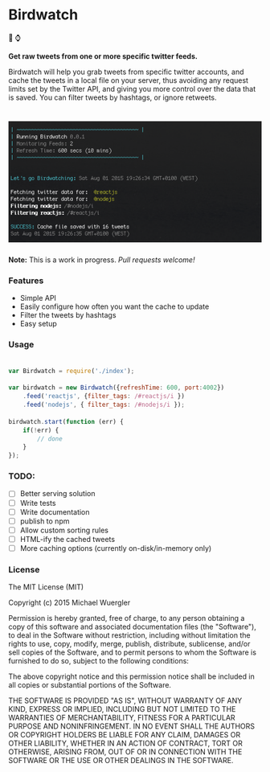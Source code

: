 # Birdwatch 

:baby_chick: :watch:

**Get raw tweets from one or more specific twitter feeds.**

Birdwatch will help you grab tweets from specific twitter accounts, and cache the tweets in a local file on your server,
thus avoiding any request limits set by the Twitter API, and giving you more control over the data that is saved.
You can filter tweets by hashtags, or ignore retweets.  

# ![birdwatch](media/screenshot-v.0.0.1.png)

**Note:** This is a work in progress. *Pull requests welcome!*

### Features

- Simple API
- Easily configure how often you want the cache to update
- Filter the tweets by hashtags
- Easy setup

### Usage

```js

var Birdwatch = require('./index');

var birdwatch = new Birdwatch({refreshTime: 600, port:4002})
    .feed('reactjs', {filter_tags: /#reactjs/i })
    .feed('nodejs', { filter_tags: /#nodejs/i });

birdwatch.start(function (err) {
    if(!err) {
        // done
    }
});

```
### TODO:

- [ ] Better serving solution
- [ ] Write tests
- [ ] Write documentation
- [ ] publish to npm
- [ ] Allow custom sorting rules
- [ ] HTML-ify the cached tweets
- [ ] More caching options (currently on-disk/in-memory only)

### License

The MIT License (MIT)

Copyright (c) 2015 Michael Wuergler

Permission is hereby granted, free of charge, to any person obtaining a copy
of this software and associated documentation files (the "Software"), to deal
in the Software without restriction, including without limitation the rights
to use, copy, modify, merge, publish, distribute, sublicense, and/or sell
copies of the Software, and to permit persons to whom the Software is
furnished to do so, subject to the following conditions:

The above copyright notice and this permission notice shall be included in all
copies or substantial portions of the Software.

THE SOFTWARE IS PROVIDED "AS IS", WITHOUT WARRANTY OF ANY KIND, EXPRESS OR
IMPLIED, INCLUDING BUT NOT LIMITED TO THE WARRANTIES OF MERCHANTABILITY,
FITNESS FOR A PARTICULAR PURPOSE AND NONINFRINGEMENT. IN NO EVENT SHALL THE
AUTHORS OR COPYRIGHT HOLDERS BE LIABLE FOR ANY CLAIM, DAMAGES OR OTHER
LIABILITY, WHETHER IN AN ACTION OF CONTRACT, TORT OR OTHERWISE, ARISING FROM,
OUT OF OR IN CONNECTION WITH THE SOFTWARE OR THE USE OR OTHER DEALINGS IN THE
SOFTWARE.
